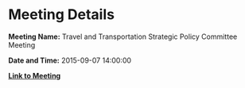 # Meeting Details

**Meeting Name:** Travel and Transportation Strategic Policy Committee Meeting

**Date and Time:** 2015-09-07 14:00:00

**[Link to Meeting](https://www.limerick.ie/council/whats-on/travel-and-transportation-strategic-policy-committee-meeting-3)**

